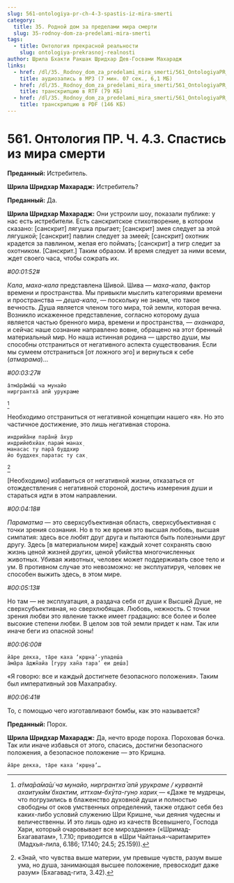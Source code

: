 ```yaml
---
slug: 561-ontologiya-pr-ch-4-3-spastis-iz-mira-smerti
category:
  title: 35. Родной дом за пределами мира смерти
  slug: 35-rodnoy-dom-za-predelami-mira-smerti
tags:
  - title: Онтология прекрасной реальности
    slug: ontologiya-prekrasnoj-realnosti
author: Шрила Бхакти Ракшак Шридхар Дев-Госвами Махарадж
links:
  - href: /dl/35._Rodnoy_dom_za_predelami_mira_smerti/561_OntologiyaPR_4.3_SridharMj_Spastis_iz_mira_smerti.mp3
    title: аудиозапись в MP3 (7 мин. 07 сек., 6,1 МБ)
  - href: /dl/35._Rodnoy_dom_za_predelami_mira_smerti/561_OntologiyaPR_4.3_SridharMj_Spastis_iz_mira_smerti.rtf
    title: транскрипцию в RTF (79 КБ)
  - href: /dl/35._Rodnoy_dom_za_predelami_mira_smerti/561_OntologiyaPR_4.3_SridharMj_Spastis_iz_mira_smerti.pdf
    title: транскрипцию в PDF (146 КБ)
---
```


# 561. Онтология ПР. Ч. 4.3. Спастись из мира смерти

**Преданный:** Истребитель.

**Шрила Шридхар Махарадж:** Истребитель?

**Преданный:** Да.

**Шрила Шридхар Махарадж:** Они устроили шоу, показали публике: у нас есть истребители. Есть санскритское стихотворение, в котором сказано: [санскрит] лягушка прыгает; [санскрит] змея следует за этой лягушкой; [санскрит] павлин следует за змеей; [санскрит] охотник крадется за павлином, желая его поймать; [санскрит] а тигр следит за охотником. [Санскрит.] Таким образом. И время следует за ними всеми, ждет своего часа, чтобы сожрать их.

*#00:01:52#*

*Кала*, *маха-кала* представлена Шивой. Шива — *маха-кала*, фактор времени и пространства. Мы привыкли мыслить категориями времени и пространства — *деша-кала*, — поскольку не знаем, что такое вечность. Душа является членом того мира, той земли, которая вечна. Возникло искаженное представление, согласно которому душа является частью бренного мира, времени и пространства, — *аханкара*, и сейчас наше сознание направлено вовне, обращено на этот бренный материальный мир. Но наша истинная родина — царство души, мы способны отстраниться от негативного аспекта существования. Если мы сумеем отстраниться [от ложного эго] и вернуться к себе (*атмарама*)…

*#00:03:27#*

    а̄тма̄ра̄ма̄ш́ ча мунайо
    ниргрантха̄ апй урукраме
[^_ftn1]

Необходимо отстраниться от негативной концепции нашего «я». Но это частичное достижение, это лишь негативная сторона.

    индрийа̄н̣и пара̄н̣й а̄хур
    индрийебхйах̣ парам́ манах̣
    манасас ту пара̄ буддхир
    йо буддхех̣ паратас ту сах̣
[^_ftn2]

[Необходимо] избавиться от негативной жизни, отказаться от отождествления с негативной стороной, достичь измерения души и стараться идти в этом направлении.

*#00:04:18#*

*Параматма* — это сверхсубъективная область, сверхсубъективная с точки зрения сознания. Но в то же время это высшая любовь, высшая симпатия: здесь все любят друг друга и пытаются быть полезными друг другу. Здесь [в материальном мире] каждый хочет сохранять свою жизнь ценой жизней других, ценой убийства многочисленных животных. Убивая животных, человек может поддерживать свое тело и ум. В противном случае это невозможно: не эксплуатируя, человек не способен выжить здесь, в этом мире.

*#00:05:13#*

Но там — не эксплуатация, а раздача себя от души к Высшей Душе, не сверхсубъективная, но сверхлюбящая. Любовь, нежность. С точки зрения любви это явление также имеет градацию: все более и более высокие степени любви. В целом зов той земли придет к нам. Так или иначе беги из опасной зоны!

*#00:06:00#*

    йа̄ре декха, та̄ре каха ‘кр̣шн̣а’-упадеш́а
    а̄ма̄ра а̄джн̃айа [гуру хан̃а тара’ еи деш́а]

«Я говорю: все и каждый достигнете безопасного положения». Таким был императивный зов Махапрабху.

*#00:06:41#*

То, с помощью чего изготавливают бомбы, как это называется?

**Преданный:** Порох.

**Шрила Шридхар Махарадж:** Да, нечто вроде пороха. Пороховая бочка. Так или иначе избавься от этого, спасись, достигни безопасного положения, а безопасное положение — это Кришна.

    йа̄ре декха, та̄ре каха ‘кр̣ш̣н̣а’…



[^_ftn1]: *а̄тма̄ра̄ма̄ш́ ча мунайо, ниргрантха̄ апй урукраме / курвантй ахаитукӣм̇ бхактим, иттхам-бхӯта-гун̣о харих̣* — «Даже те мудрецы, что погрузились в блаженство духовной души и полностью свободны от оков умственных определений, также отдают себя без каких-либо условий служению Шри Кришне, чьи деяния чудесны и величественны. И это лишь одно из качеств Всевышнего, Господа Хари, который очаровывает все мироздание» («Шримад-Бхагаватам», 1.7.10; приводится в «Шри Чайтанья-чаритамрите» (Мадхья-лила, 6.186; 17.140; 24.5; 25.159)).

[^_ftn2]: «Знай, что чувства выше материи, ум превыше чувств, разум выше ума, но душа, занимающая высшее положение, превосходит даже разум» (Бхагавад-гита, 3.42).

